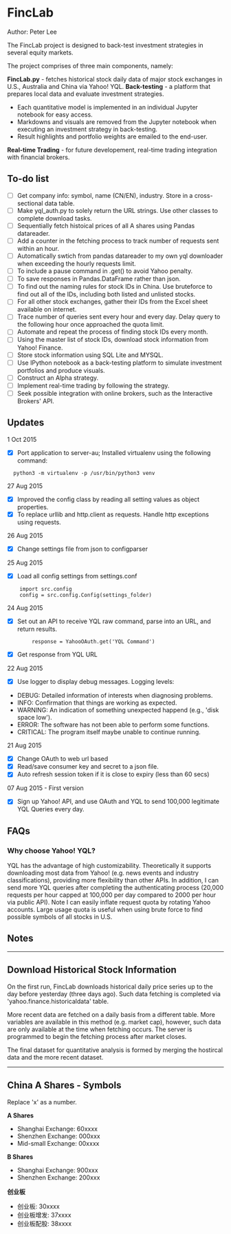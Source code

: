 FincLab
=======

Author: Peter Lee

The FincLab project is designed to back-test investment strategies in several equity markets.

The project comprises of three main components, namely:

**FincLab.py** - fetches historical stock daily data of major stock exchanges in U.S., Australia and China via Yahoo! YQL.
**Back-testing** - a platform that prepares local data and evaluate investment strategies.
- Each quantitative model is implemented in an individual Jupyter notebook for easy access.
- Markdowns and visuals are removed from the Jupyter notebook when executing an investment strategy in back-testing.
- Result highlights and portfolio weights are emailed to the end-user.

**Real-time Trading** - for future developement, real-time trading integration with financial brokers.

## To-do list
- [ ] Get company info: symbol, name (CN/EN), industry. Store in a cross-sectional data table.
- [ ] Make yql_auth.py to solely return the URL strings. Use other classes to complete download tasks.
- [ ] Sequentially fetch histoical prices of all A shares using Pandas datareader.
- [ ] Add a counter in the fetching process to track number of requests sent within an hour.
- [ ] Automatically swtich from pandas datareader to my own yql downloader when exceeding the hourly requests limit.
- [ ] To include a pause command in .get() to avoid Yahoo penalty.
- [ ] To save responses in Pandas.DataFrame rather than json.
- [ ] To find out the naming rules for stock IDs in China. Use bruteforce to find out all of the IDs, including both listed and unlisted stocks.
- [ ] For all other stock exchanges, gather their IDs from the Excel sheet available on internet.
- [ ] Trace number of queries sent every hour and every day. Delay query to the following hour once approached the quota limit.
- [ ] Automate and repeat the process of finding stock IDs every month.
- [ ] Using the master list of stock IDs, download stock information from Yahoo! Finance.
- [ ] Store stock information using SQL Lite and MYSQL.
- [ ] Use IPython notebook as a back-testing platform to simulate investment portfolios and produce visuals.
- [ ] Construct an Alpha strategy.
- [ ] Implement real-time trading by following the strategy.
- [ ] Seek possible integration with online brokers, such as the Interactive Brokers' API.

## Updates
1 Oct 2015
- [X] Port application to server-au; Installed virtualenv using the following
  command:
```
  python3 -m virtualenv -p /usr/bin/python3 venv
```

27 Aug 2015
- [X] Improved the config class by reading all setting values as object properties.
- [X] To replace urllib and http.client as requests. Handle http exceptions using requests.

26 Aug 2015
- [X] Change settings file from json to configparser

25 Aug 2015
- [X] Load all config settings from settings.conf
```
    import src.config
    config = src.config.Config(settings_folder)
```

24 Aug 2015
- [X] Set out an API to receive YQL raw command, parse into an URL, and return results.
```
        response = YahooOAuth.get('YQL Command')
```
        
- [X] Get response from YQL URL

22 Aug 2015
- [X] Use logger to display debug messages. Logging levels:
 - DEBUG: Detailed information of interests when diagnosing problems.
 - INFO: Confirmation that things are working as expected.
 - WARNING: An indication of something unexpected happend (e.g., 'disk space low').
 - ERROR: The software has not been able to perform some functions.
 - CRITICAL: The program itself maybe unable to continue running.

21 Aug 2015
- [X] Change OAuth to web url based
- [X] Read/save consumer key and secret to a json file.
- [X] Auto refresh session token if it is close to expiry (less than 60 secs)

07 Aug 2015 - First version
- [X] Sign up Yahoo! API, and use OAuth and YQL to send 100,000 legitimate YQL Queries every day.

## FAQs

### Why choose Yahoo! YQL?
YQL has the advantage of high customizability. Theoretically it supports downloading most data from Yahoo! (e.g. news events and industry classifications), providing more flexibility than other APIs.
In addition, I can send more YQL queries after completing the authenticating process (20,000 requests per hour capped at 100,000 per day compared to 2000 per hour via public API). Note I can easily inflate request quota by rotating Yahoo accounts. Large usage quota is useful when using brute force to find possible symbols of all stocks in U.S.


## Notes
-------------------------------------
Download Historical Stock Information
-------------------------------------
On the first run, FincLab downloads historical daily price series up to the day before yesterday (three days ago). Such data fetching is completed via 'yahoo.finance.historicaldata' table.

More recent data are fetched on a daily basis from a different table. More variables are available in this method (e.g. market cap), however, such data are only available at the time when fetching occurs. The server is programmed to begin the fetching process after market closes.

The final dataset for quantitative analysis is formed by merging the hostircal data and the more recent dataset.

------------------------
China A Shares - Symbols
------------------------
Replace 'x' as a number.

**A Shares**
- Shanghai Exchange: 60xxxx
- Shenzhen Exchange: 000xxx
- Mid-small Exchange: 00xxxx

**B Shares**
- Shanghai Exchange: 900xxx
- Shenzhen Exchange: 200xxx

**创业板**
- 创业板: 30xxxx
- 创业板增发: 37xxxx
- 创业板配股: 38xxxx
